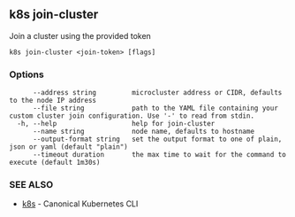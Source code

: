 ## k8s join-cluster

Join a cluster using the provided token

```
k8s join-cluster <join-token> [flags]
```

### Options

```
      --address string         microcluster address or CIDR, defaults to the node IP address
      --file string            path to the YAML file containing your custom cluster join configuration. Use '-' to read from stdin.
  -h, --help                   help for join-cluster
      --name string            node name, defaults to hostname
      --output-format string   set the output format to one of plain, json or yaml (default "plain")
      --timeout duration       the max time to wait for the command to execute (default 1m30s)
```

### SEE ALSO

* [k8s](k8s.md)	 - Canonical Kubernetes CLI

